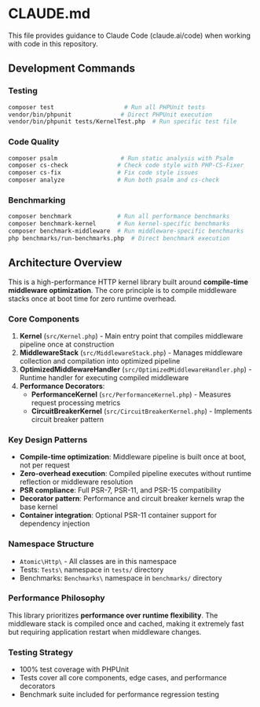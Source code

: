 # CLAUDE.md

This file provides guidance to Claude Code (claude.ai/code) when working with code in this repository.

## Development Commands

### Testing
```bash
composer test                    # Run all PHPUnit tests
vendor/bin/phpunit              # Direct PHPUnit execution
vendor/bin/phpunit tests/KernelTest.php  # Run specific test file
```

### Code Quality
```bash
composer psalm                  # Run static analysis with Psalm
composer cs-check              # Check code style with PHP-CS-Fixer
composer cs-fix                # Fix code style issues
composer analyze               # Run both psalm and cs-check
```

### Benchmarking
```bash
composer benchmark             # Run all performance benchmarks
composer benchmark-kernel      # Run kernel-specific benchmarks
composer benchmark-middleware  # Run middleware-specific benchmarks
php benchmarks/run-benchmarks.php  # Direct benchmark execution
```

## Architecture Overview

This is a high-performance HTTP kernel library built around **compile-time middleware optimization**. The core principle is to compile middleware stacks once at boot time for zero runtime overhead.

### Core Components

1. **Kernel** (`src/Kernel.php`) - Main entry point that compiles middleware pipeline once at construction
2. **MiddlewareStack** (`src/MiddlewareStack.php`) - Manages middleware collection and compilation into optimized pipeline
3. **OptimizedMiddlewareHandler** (`src/OptimizedMiddlewareHandler.php`) - Runtime handler for executing compiled middleware
4. **Performance Decorators**:
   - **PerformanceKernel** (`src/PerformanceKernel.php`) - Measures request processing metrics
   - **CircuitBreakerKernel** (`src/CircuitBreakerKernel.php`) - Implements circuit breaker pattern

### Key Design Patterns

- **Compile-time optimization**: Middleware pipeline is built once at boot, not per request
- **Zero-overhead execution**: Compiled pipeline executes without runtime reflection or middleware resolution
- **PSR compliance**: Full PSR-7, PSR-11, and PSR-15 compatibility
- **Decorator pattern**: Performance and circuit breaker kernels wrap the base kernel
- **Container integration**: Optional PSR-11 container support for dependency injection

### Namespace Structure
- `Atomic\Http\` - All classes are in this namespace
- Tests: `Tests\` namespace in `tests/` directory
- Benchmarks: `Benchmarks\` namespace in `benchmarks/` directory

### Performance Philosophy
This library prioritizes **performance over runtime flexibility**. The middleware stack is compiled once and cached, making it extremely fast but requiring application restart when middleware changes.

### Testing Strategy
- 100% test coverage with PHPUnit
- Tests cover all core components, edge cases, and performance decorators
- Benchmark suite included for performance regression testing